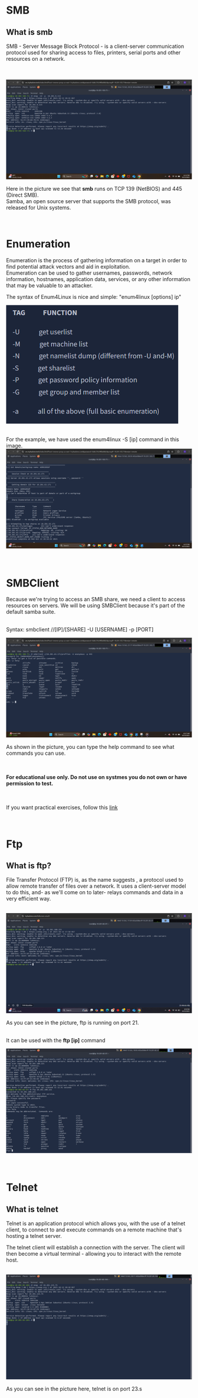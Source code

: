 # SMB

## What is smb

SMB - Server Message Block Protocol - is a client-server communication protocol used for sharing access to files, printers, serial ports and other resources on a network.<br><br><br>

![](https://github.com/Andreas512514/Network-Services/blob/main/Screenshot%202025-10-13%20233219.png)

Here in the picture we see that **smb** runs on TCP 139 (NetBIOS) and 445 (Direct SMB).<br>
Samba, an open source server that supports the SMB protocol, was released for Unix systems.<br><br><br>


# Enumeration

Enumeration is the process of gathering information on a target in order to find potential attack vectors and aid in exploitation.<br>
Enumeration can be used to gather usernames, passwords, network information, hostnames, application data, services, or any other information that may be valuable to an attacker.

The syntax of Enum4Linux is nice and simple: "enum4linux [options] ip"

 ![enum4linux TAG picture](https://github.com/Andreas512514/Network-Services/blob/main/Screenshot%202025-10-13%20234504.png)<br><br>

For the example, we have used the enum4linux -S [ip] command in this image.
![enum4linux -S [ip] picture](https://github.com/Andreas512514/Network-Services/blob/main/Screenshot%202025-10-13%20235524.png)<br><br><br>


# SMBClient
Because we're trying to access an SMB share, we need a client to access resources on servers. We will be using SMBClient because it's part of the default samba suite.<br><br>

Syntax: smbclient //[IP]/[SHARE] -U [USERNAME] -p [PORT]
                                                                                                                                                     
![smbclient picture](https://github.com/Andreas512514/Network-Services/blob/main/Screenshot%202025-10-14%20001751.png)

As shown in the picture, you can type the help command to see what commands you can use.<br><br><br>

**For educational use only. Do not use on systmes you do not own or have permission to test.**<br><br><br>


If you want practical exercises, follow this [link](https://tryhackme.com/room/networkservices)<br><br><br>

# Ftp
## What is ftp?

File Transfer Protocol (FTP) is, as the name suggests , a protocol used to allow remote transfer of files over a network. It uses a client-server model to do this, and- as we'll come on to later- relays commands and data in a very efficient way.<br><br>


![picture of ftp](https://github.com/Andreas512514/Network-Services/blob/main/Screenshot%202025-10-15%20205914.png)

As you can see in the picture, ftp is running on port 21.<br><br>

It can be used with the **ftp [ip]** command

![](https://github.com/Andreas512514/Network-Services/blob/main/Screenshot%202025-10-15%20210614.png)<br><br><br>


# Telnet
## What is telnet

Telnet is an application protocol which allows you, with the use of a telnet client, to connect to and execute commands on a remote machine that's hosting a telnet server.

The telnet client will establish a connection with the server. The client will then become a virtual terminal - allowing you to interact with the remote host.<br><br>

![telnet port](https://github.com/Andreas512514/Network-Services/blob/main/Screenshot%202025-10-15%20231106.png)

As you can see in the picture here, telnet is on port 23.s

